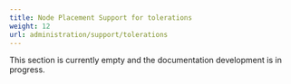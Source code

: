 ```yaml
---
title: Node Placement Support for tolerations
weight: 12
url: administration/support/tolerations
---
```


This section is currently empty and the documentation development is in progress.